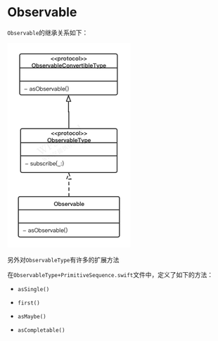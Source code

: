# Observable

`Observable`的继承关系如下：

![014](https://github.com/winfredzen/iOS-Basic/blob/master/RxSwift/images/014.png)

另外对`ObservableType`有许多的扩展方法

在`ObservableType+PrimitiveSequence.swift`文件中，定义了如下的方法：

+ `asSingle()`
+ `first()`
+ `asMaybe()`

+ `asCompletable()`

